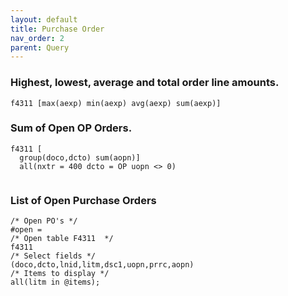 ```yaml
---
layout: default
title: Purchase Order
nav_order: 2
parent: Query
---
```


<link href="../assets/prism-dark.min.css" rel="stylesheet" />
<link href="../assets/style.css" rel="stylesheet">
<script src="../assets/prism-core.min.js"></script>
<script src="../assets/prism-cql.js"></script>

### Highest, lowest, average and total order line amounts.

<div class="codeblock">
<pre><code class="language-cql">f4311 [max(aexp) min(aexp) avg(aexp) sum(aexp)]</code></pre>
</div>

### Sum of Open OP Orders.

<div class="codeblock">
<pre><code class="language-cql">f4311 [
  group(doco,dcto) sum(aopn)]
  all(nxtr = 400 dcto = OP uopn <> 0)
  </code></pre>
</div>

### List of Open Purchase Orders

<div class="codeblock">
<pre><code class="language-cql">/* Open PO's */
#open =
/* Open table F4311  */
f4311
/* Select fields */
(doco,dcto,lnid,litm,dsc1,uopn,prrc,aopn)
/* Items to display */
all(litm in @items);